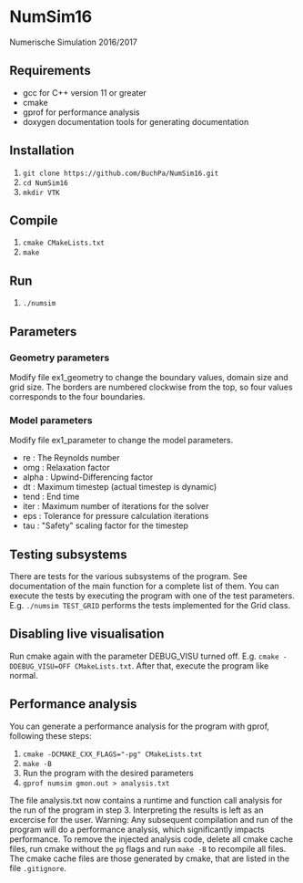 # NumSim16
Numerische Simulation 2016/2017

## Requirements
* gcc for C++ version 11 or greater
* cmake
* gprof for performance analysis
* doxygen documentation tools for generating documentation

## Installation
1. ```git clone https://github.com/BuchPa/NumSim16.git```
2. ```cd NumSim16```
3. ```mkdir VTK```

## Compile
1. ```cmake CMakeLists.txt```
2. ```make```

## Run
1. ```./numsim```

## Parameters
### Geometry parameters
Modify file ex1_geometry to change the boundary values, domain size and grid size. The borders are numbered clockwise from the top, so four values corresponds to the four boundaries.

### Model parameters
Modify file ex1_parameter to change the model parameters.
* re : The Reynolds number
* omg : Relaxation factor
* alpha : Upwind-Differencing factor
* dt : Maximum timestep (actual timestep is dynamic)
* tend : End time
* iter : Maximum number of iterations for the solver
* eps : Tolerance for pressure calculation iterations
* tau : "Safety" scaling factor for the timestep

## Testing subsystems
There are tests for the various subsystems of the program. See documentation of the main function for a complete list of them. You can execute the tests by executing the program with one of the test parameters. E.g. ```./numsim TEST_GRID``` performs the tests implemented for the Grid class.

## Disabling live visualisation
Run cmake again with the parameter DEBUG_VISU turned off. E.g. ```cmake -DDEBUG_VISU=OFF CMakeLists.txt```. After that, execute the program like normal.

## Performance analysis
You can generate a performance analysis for the program with gprof, following these steps:

1. ```cmake -DCMAKE_CXX_FLAGS="-pg" CMakeLists.txt```
2. ```make -B```
3. Run the program with the desired parameters
4. ```gprof numsim gmon.out > analysis.txt```

The file analysis.txt now contains a runtime and function call analysis for the run of the program in step 3. Interpreting the results is left as an excercise for the user.
Warning: Any subsequent compilation and run of the program will do a performance analysis, which significantly impacts performance. To remove the injected analysis code, delete all cmake cache files, run cmake without the ```pg``` flags and run ```make -B``` to recompile all files. The cmake cache files are those generated by cmake, that are listed in the file ```.gitignore```.
